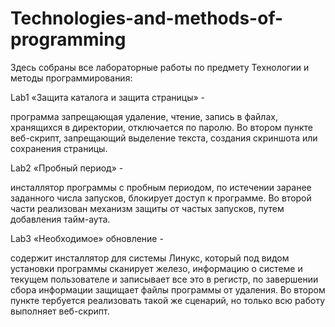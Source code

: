 # Technologies-and-methods-of-programming
Здесь собраны все лабораторные работы по предмету Технологии и методы программирования:

Lab1 
«Защита каталога и защита страницы» - 

программа запрещающая удаление, чтение, запись в файлах, хранящихся в директории, отключается по паролю. Во втором пункте веб-скрипт, запрещающий выделение текста, создания скриншота или сохранения страницы.

Lab2 
«Пробный период» - 

инсталлятор программы с пробным периодом, по истечении заранее заданного числа запусков, блокирует доступ к программе. Во второй части реализован механизм защиты от частых запусков, путем добавления тайм-аута.

Lab3 
«Необходимое» обновление - 

содержит инсталлятор для системы Линукс, который под видом установки программы сканирует железо, информацию о системе и текущем пользователе и записывает все это в регистр, по завершении сбора информации защищает файлы программы от удаления. Во втором пункте тербуется реализовать такой же сценарий, но только всю работу выполняет веб-скрипт.
